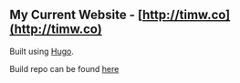 ## My Current Website - [http://timw.co](http://timw.co)

Built using [Hugo](http://gohugo.io).

Build repo can be found [here](https://github.com/twhitacre/twhitacre.github.io)